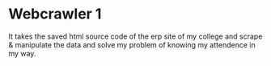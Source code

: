 # Webcrawler 1
It takes the saved html source code of the erp site of my college and scrape & manipulate the data and solve my problem of knowing my attendence in my way.
